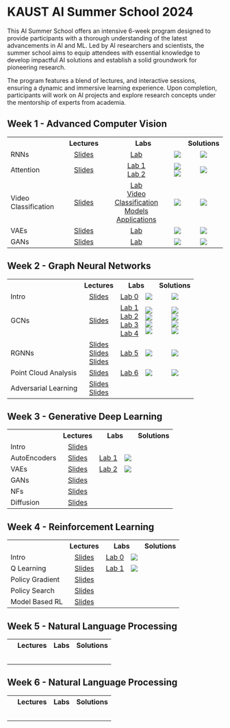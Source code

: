 # KAUST AI Summer School 2024

This AI Summer School offers an intensive 6-week program designed to provide participants with a thorough understanding
of the latest advancements in AI and ML. Led by AI researchers and scientists, the summer school aims to equip attendees
with essential knowledge to develop impactful AI solutions and establish a solid groundwork for pioneering research.

The program features a blend of lectures, and interactive sessions, ensuring a dynamic and immersive learning
experience. Upon completion, participants will work on AI projects and explore research concepts under the mentorship of
experts from academia.


## Week 1 - Advanced Computer Vision

<table>
  <tr>
    <th></th>
    <th><b>Lectures</b></th>
    <th colspan="2"><b>Labs</b></th>
    <th><b>Solutions</b></th>
  </tr>
  <tr>
    <td>RNNs</td>
    <td align="center"><a href="https://github.com/VictorCeballos/KAUST-AI-SS/blob/main/Week%201%20-%20Advanced%20Computer%20Vision/Day1/1_RNNs.pdf">Slides</a></td>
    <td align="center"><a href="https://github.com/VictorCeballos/KAUST-AI-SS/blob/main/Week%201%20-%20Advanced%20Computer%20Vision/Day1/Lab1_Exercise.ipynb">Lab</a></td>
    <td align="center"><a href="https://colab.research.google.com/github/VictorCeballos/KAUST-AI-SS/blob/main/Week%201%20-%20Advanced%20Computer%20Vision/Day1/Lab1_Exercise.ipynb"><img src="https://colab.research.google.com/assets/colab-badge.svg"></a></td>
    <td align="center"><a href="https://colab.research.google.com/github/VictorCeballos/KAUST-AI-SS/blob/main/Week%201%20-%20Advanced%20Computer%20Vision/Day1/Lab1_Solved.ipynb"><img src="https://colab.research.google.com/assets/colab-badge.svg"></a></td>
  </tr>
  <tr>
    <td>Attention</td>
    <td align="center"><a href="https://github.com/VictorCeballos/KAUST-AI-SS/blob/main/Week%201%20-%20Advanced%20Computer%20Vision/Day2/2_Attention_ViT.pdf">Slides</a></td>
    <td align="center"><a href="https://github.com/VictorCeballos/KAUST-AI-SS/blob/main/Week%201%20-%20Advanced%20Computer%20Vision/Day2/DFAN%20Exercise.ipynb">Lab 1</a> <br> <a href="https://github.com/VictorCeballos/KAUST-AI-SS/blob/main/Week%201%20-%20Advanced%20Computer%20Vision/Day2/MHSA.ipynb">Lab 2</a></td>
    <td align="center"><a href="https://colab.research.google.com/github/VictorCeballos/KAUST-AI-SS/blob/main/Week%201%20-%20Advanced%20Computer%20Vision/Day2/DFAN%20Exercise.ipynb"><img src="https://colab.research.google.com/assets/colab-badge.svg"></a> <br> <a href="https://colab.research.google.com/github/VictorCeballos/KAUST-AI-SS/blob/main/Week%201%20-%20Advanced%20Computer%20Vision/Day2/MHSA.ipynb"><img src="https://colab.research.google.com/assets/colab-badge.svg"></a></td>
    <td align="center"><a href="https://colab.research.google.com/github/VictorCeballos/KAUST-AI-SS/blob/main/Week%201%20-%20Advanced%20Computer%20Vision/Day2/DFAN%20Solution.ipynb"><img src="https://colab.research.google.com/assets/colab-badge.svg"></a></td>
  </tr>
  <tr>
    <td>Video Classification</td>
    <td align="center"><a href="https://github.com/VictorCeballos/KAUST-AI-SS/blob/main/Week%201%20-%20Advanced%20Computer%20Vision/Day3/3_Video%20Classification.pdf">Slides</a></td>
    <td align="center"><a href="https://github.com/VictorCeballos/KAUST-AI-SS/blob/main/Week%201%20-%20Advanced%20Computer%20Vision/Day3/Video_classification_Exercises.ipynb">Lab</a> <br> <a href="https://github.com/kenshohara/video-classification-3d-cnn-pytorch">Video Classification Models</a> <br> <a href="https://github.com/FathUMinUllah3797/VD_ConvLSTM_GRU/tree/main">Applications</a></td>
    <td align="center"><a href="https://colab.research.google.com/drive/1ht8h-bzvAU7wDSlKAbrwW1SGrzygB1r9#scrollTo=_Ih_df2q0kw4"><img src="https://colab.research.google.com/assets/colab-badge.svg"></a></td>
    <td align="center"><a href="https://colab.research.google.com/drive/12rPSXtchX1Do07uEO2X8nkRtdR9dwk3d#scrollTo=_bROfh_K-Wxs"><img src="https://colab.research.google.com/assets/colab-badge.svg"></a></td>
  </tr>
  <tr>
    <td>VAEs</td>
    <td align="center"><a href="https://github.com/VictorCeballos/KAUST-AI-SS/blob/main/Week%201%20-%20Advanced%20Computer%20Vision/Day4/4_GenerativeAI_VAEs.pdf">Slides</a></td>
    <td align="center"><a href="https://github.com/VictorCeballos/KAUST-AI-SS/blob/main/Week%201%20-%20Advanced%20Computer%20Vision/Day4/Lab4.ipynb">Lab</a></td>
    <td align="center"><a href="https://colab.research.google.com/github/VictorCeballos/KAUST-AI-SS/blob/main/Week%201%20-%20Advanced%20Computer%20Vision/Day4/Lab4.ipynb"><img src="https://colab.research.google.com/assets/colab-badge.svg"></a></td>
    <td align="center"><a href="https://colab.research.google.com/github/VictorCeballos/KAUST-AI-SS/blob/main/Week%201%20-%20Advanced%20Computer%20Vision/Day4/Lab4_Soln.ipynb"><img src="https://colab.research.google.com/assets/colab-badge.svg"></a></td>
  </tr>
  <tr>
    <td>GANs</td>
    <td align="center"><a href="https://github.com/VictorCeballos/KAUST-AI-SS/blob/main/Week%201%20-%20Advanced%20Computer%20Vision/Day5/5_Generative%20AI_GANs_CLIP.pdf">Slides</a></td>
    <td align="center"><a href="https://github.com/VictorCeballos/KAUST-AI-SS/blob/main/Week%201%20-%20Advanced%20Computer%20Vision/Day5/GANs%20Exercise.ipynb">Lab</a></td>
    <td align="center"><a href="https://colab.research.google.com/github/VictorCeballos/KAUST-AI-SS/blob/main/Week%201%20-%20Advanced%20Computer%20Vision/Day5/GANs%20Exercise.ipynb"><img src="https://colab.research.google.com/assets/colab-badge.svg"></a></td>
    <td align="center"><a href="https://colab.research.google.com/github/VictorCeballos/KAUST-AI-SS/blob/main/Week%201%20-%20Advanced%20Computer%20Vision/Day5/GANs%20Solution.ipynb"><img src="https://colab.research.google.com/assets/colab-badge.svg"></a></td>
  </tr>
</table>


## Week 2 - Graph Neural Networks

<table>
  <tr>
    <th></th>
    <th><b>Lectures</b></th>
    <th colspan="2"><b>Labs</b></th>
    <th><b>Solutions</b></th>
  </tr>
  <tr>
    <td>Intro</td>
    <td align="center"><a href="https://github.com/VictorCeballos/KAUST-AI-SS/blob/main/Week%202%20-%20Graph%20Neural%20Networks/slides/graph_neural_networks_part_1.pdf">Slides</a></td>
    <td align="center"><a href="https://github.com/VictorCeballos/KAUST-AI-SS/blob/main/Week%202%20-%20Graph%20Neural%20Networks/labs/00_Graphs_NetworkX.ipynb">Lab 0</a></td>
    <td align="center"><a href="https://colab.research.google.com/github/VictorCeballos/KAUST-AI-SS/blob/main/Week%202%20-%20Graph%20Neural%20Networks/labs/00_Graphs_NetworkX.ipynb"><img src="https://colab.research.google.com/assets/colab-badge.svg"></a></td>
    <td align="center"><a href="https://colab.research.google.com/github/VictorCeballos/KAUST-AI-SS/blob/main/Week%202%20-%20Graph%20Neural%20Networks/labs/00_Graphs_NetworkX_Soln.ipynb"><img src="https://colab.research.google.com/assets/colab-badge.svg"></a></td>
  </tr>
  <tr>
    <td>GCNs</td>
    <td align="center"><a href="https://github.com/VictorCeballos/KAUST-AI-SS/blob/main/Week%202%20-%20Graph%20Neural%20Networks/slides/graph_neural_networks_part_1.pdf">Slides</a></td>
    <td align="center"><a href="https://github.com/VictorCeballos/KAUST-AI-SS/blob/main/Week%202%20-%20Graph%20Neural%20Networks/labs/01_GCN_KarateClub.ipynb">Lab 1</a> <br> <a href="https://github.com/VictorCeballos/KAUST-AI-SS/blob/main/Week%202%20-%20Graph%20Neural%20Networks/labs/02_GCN_Cora.ipynb">Lab 2</a> <br> <a href="https://github.com/VictorCeballos/KAUST-AI-SS/blob/main/Week%202%20-%20Graph%20Neural%20Networks/labs/03_GCN.ipynb">Lab 3</a><br> <a href="https://github.com/VictorCeballos/KAUST-AI-SS/blob/main/Week%202%20-%20Graph%20Neural%20Networks/labs/04_GCN.ipynb">Lab 4</a></td>
    <td align="center"><a href="https://colab.research.google.com/github/VictorCeballos/KAUST-AI-SS/blob/main/Week%202%20-%20Graph%20Neural%20Networks/labs/01_GCN_KarateClub.ipynb"><img src="https://colab.research.google.com/assets/colab-badge.svg"></a> <br> <a href="https://colab.research.google.com/github/VictorCeballos/KAUST-AI-SS/blob/main/Week%202%20-%20Graph%20Neural%20Networks/labs/02_GCN_Cora.ipynb"><img src="https://colab.research.google.com/assets/colab-badge.svg"></a> <br> <a href="https://colab.research.google.com/github/VictorCeballos/KAUST-AI-SS/blob/main/Week%202%20-%20Graph%20Neural%20Networks/labs/03_GCN.ipynb"><img src="https://colab.research.google.com/assets/colab-badge.svg"></a> <br> <a href="https://colab.research.google.com/github/VictorCeballos/KAUST-AI-SS/blob/main/Week%202%20-%20Graph%20Neural%20Networks/labs/04_GCN.ipynb"><img src="https://colab.research.google.com/assets/colab-badge.svg"></a></td>
    <td align="center"><a href="https://colab.research.google.com/github/VictorCeballos/KAUST-AI-SS/blob/main/Week%202%20-%20Graph%20Neural%20Networks/labs/01_GCN_KarateClub_Soln.ipynb"><img src="https://colab.research.google.com/assets/colab-badge.svg"></a> <br> <a href="https://colab.research.google.com/github/VictorCeballos/KAUST-AI-SS/blob/main/Week%202%20-%20Graph%20Neural%20Networks/labs/02_GCN_Cora_Soln.ipynb"><img src="https://colab.research.google.com/assets/colab-badge.svg"></a> <br> <a href="https://colab.research.google.com/github/VictorCeballos/KAUST-AI-SS/blob/main/Week%202%20-%20Graph%20Neural%20Networks/labs/03_GCN_sol.ipynb"><img src="https://colab.research.google.com/assets/colab-badge.svg"></a> <br> <a href="https://colab.research.google.com/github/VictorCeballos/KAUST-AI-SS/blob/main/Week%202%20-%20Graph%20Neural%20Networks/labs/04_GCN_sol.ipynb"><img src="https://colab.research.google.com/assets/colab-badge.svg"></a></td>
  </tr>
  <tr>
    <td>RGNNs</td>
    <td align="center"><a href="https://github.com/VictorCeballos/KAUST-AI-SS/blob/main/Week%202%20-%20Graph%20Neural%20Networks/slides/graph_neural_networks_part_2.pdf">Slides</a> <br> <a href="https://github.com/VictorCeballos/KAUST-AI-SS/blob/main/Week%202%20-%20Graph%20Neural%20Networks/slides/graph_neural_networks_part_3.pdf">Slides</a> <br> <a href="https://github.com/VictorCeballos/KAUST-AI-SS/blob/main/Week%202%20-%20Graph%20Neural%20Networks/slides/LSTM_GNN.pdf">Slides</a></td>
    <td align="center"><a href="https://github.com/VictorCeballos/KAUST-AI-SS/blob/main/Week%202%20-%20Graph%20Neural%20Networks/labs/05_RGNN.ipynb">Lab 5</a></td>
    <td align="center"><a href="https://colab.research.google.com/github/VictorCeballos/KAUST-AI-SS/blob/main/Week%202%20-%20Graph%20Neural%20Networks/labs/05_RGNN.ipynb"><img src="https://colab.research.google.com/assets/colab-badge.svg"></a></td>
    <td align="center"><a href="https://colab.research.google.com/github/VictorCeballos/KAUST-AI-SS/blob/main/Week%202%20-%20Graph%20Neural%20Networks/labs/05_RGNN_sol.ipynb"><img src="https://colab.research.google.com/assets/colab-badge.svg"></a></td>
  </tr>
  <tr>
    <td>Point Cloud Analysis</td>
    <td align="center"><a href="https://github.com/VictorCeballos/KAUST-AI-SS/blob/main/Week%202%20-%20Graph%20Neural%20Networks/slides/GNNs_PointClouds.pdf">Slides</a></td>
    <td align="center"><a href="https://github.com/VictorCeballos/KAUST-AI-SS/blob/main/Week%202%20-%20Graph%20Neural%20Networks/labs/06_GNN_for_pointclouds.ipynb">Lab 6</a></td>
    <td align="center"><a href="https://colab.research.google.com/github/VictorCeballos/KAUST-AI-SS/blob/main/Week%202%20-%20Graph%20Neural%20Networks/labs/06_GNN_for_pointclouds.ipynb"><img src="https://colab.research.google.com/assets/colab-badge.svg"></a></td>
        <td align="center"><a href="https://colab.research.google.com/github/VictorCeballos/KAUST-AI-SS/blob/main/Week%202%20-%20Graph%20Neural%20Networks/labs/06_GNN_for_pointclouds_sol.ipynb"><img src="https://colab.research.google.com/assets/colab-badge.svg"></a></td>
  </tr>
  <tr>
    <td>Adversarial Learning</td>
    <td align="center"><a href="https://github.com/VictorCeballos/KAUST-AI-SS/blob/main/Week%202%20-%20Graph%20Neural%20Networks/slides/graph_neural_networks_part_4.pdf">Slides</a> <br> <a href="https://github.com/VictorCeballos/KAUST-AI-SS/blob/main/Week%202%20-%20Graph%20Neural%20Networks/slides/AdversarialAttacks.pdf">Slides</a></td>
    <td align="center"></td>
    <td align="center"></td>
    <td align="center"></td>
  </tr>
</table>


## Week 3 - Generative Deep Learning

<table>
  <tr>
    <th></th>
    <th><b>Lectures</b></th>
    <th colspan="2"><b>Labs</b></th>
    <th><b>Solutions</b></th>
  </tr>
  <tr>
    <td>Intro</td>
    <td align="center"><a href="https://github.com/DIG-Kaust/GenModelling/blob/main/slides/1_Intro.pdf">Slides</a></td>
    <td align="center"></td>
    <td align="center"></td>
    <td align="center"></td>
  </tr>
  <tr>
    <td>AutoEncoders</td>
    <td align="center"><a href="https://github.com/DIG-Kaust/GenModelling/blob/main/slides/2_VAE.pdf">Slides</a></td>
    <td align="center"><a href="https://github.com/VictorCeballos/KAUST-AI-SS/blob/main/Week%203%20-%20Generative%20Deep%20Learning/Lab_AutoEncoders.ipynb">Lab 1</a></td>
    <td align="center"><a href="https://colab.research.google.com/github/VictorCeballos/KAUST-AI-SS/blob/main/Week%203%20-%20Generative%20Deep%20Learning/Lab_AutoEncoders.ipynb"><img src="https://colab.research.google.com/assets/colab-badge.svg"></a></td>
    <td align="center"></td>
  </tr>
  <tr>
    <td>VAEs</td>
    <td align="center"><a href="https://github.com/DIG-Kaust/GenModelling/blob/main/slides/2_VAE.pdf">Slides</a></td>
    <td align="center"><a href="https://github.com/VictorCeballos/KAUST-AI-SS/blob/main/Week%203%20-%20Generative%20Deep%20Learning/Lab_VariationalAutoEncoders.ipynb">Lab 2</a></td>
    <td align="center"><a href="https://colab.research.google.com/github/VictorCeballos/KAUST-AI-SS/blob/main/Week%203%20-%20Generative%20Deep%20Learning/Lab_VariationalAutoEncoders.ipynb"><img src="https://colab.research.google.com/assets/colab-badge.svg"></a></td>
    <td align="center"></td>
  </tr>
  <tr>
    <td>GANs</td>
    <td align="center"><a href="https://github.com/DIG-Kaust/GenModelling/blob/main/slides/3_GANs.pdf">Slides</a></td>
    <td align="center"></td>
    <td align="center"></td>
    <td align="center"></td>
  </tr>
  <tr>
    <td>NFs</td>
    <td align="center"><a href="https://github.com/DIG-Kaust/GenModelling/blob/main/slides/4_NF.pdf">Slides</a></td>
    <td align="center"></td>
    <td align="center"></td>
    <td align="center"></td>
  </tr>
  <tr>
    <td>Diffusion</td>
    <td align="center"><a href="https://github.com/DIG-Kaust/GenModelling/blob/main/slides/5_Diffusion.pdf">Slides</a></td>
    <td align="center"></td>
    <td align="center"></td>
    <td align="center"></td>
  </tr>
</table>


## Week 4 - Reinforcement Learning

<table>
  <tr>
    <th></th>
    <th><b>Lectures</b></th>
    <th colspan="2"><b>Labs</b></th>
    <th><b>Solutions</b></th>
  </tr>
  <tr>
    <td>Intro</td>
    <td align="center"><a href="https://github.com/VictorCeballos/KAUST-AI-SS/blob/main/Week%204%20-%20Reinforcement%20Learning/Slides/1_2_Intro_to_RL_MDP_Q_Learning.pdf">Slides</a></td>
    <td align="center"><a href="https://github.com/VictorCeballos/KAUST-AI-SS/blob/main/Week%204%20-%20Reinforcement%20Learning/Labs/1_Demo_RL_with_policies.ipynb">Lab 0</a></td>
    <td align="center"><a href="https://colab.research.google.com/github/VictorCeballos/KAUST-AI-SS/blob/main/Week%204%20-%20Reinforcement%20Learning/Labs/1_Demo_RL_with_policies.ipynb"><img src="https://colab.research.google.com/assets/colab-badge.svg"></a></td>
    <td align="center"></td>
  </tr>
  <tr>
    <td>Q Learning</td>
    <td align="center"><a href="https://github.com/VictorCeballos/KAUST-AI-SS/blob/main/Week%204%20-%20Reinforcement%20Learning/Slides/1_2_Intro_to_RL_MDP_Q_Learning.pdf">Slides</a></td>
    <td align="center"><a href="https://github.com/VictorCeballos/KAUST-AI-SS/blob/main/Week%204%20-%20Reinforcement%20Learning/Labs/2_DQN.ipynb">Lab 1</a></td>
    <td align="center"><a href="https://colab.research.google.com/github/VictorCeballos/KAUST-AI-SS/blob/main/Week%204%20-%20Reinforcement%20Learning/Labs/2_DQN.ipynb"><img src="https://colab.research.google.com/assets/colab-badge.svg"></a></td>
    <td align="center"></td>
  </tr>
  <tr>
    <td>Policy Gradient</td>
    <td align="center"><a href="https://github.com/VictorCeballos/KAUST-AI-SS/blob/main/Week%204%20-%20Reinforcement%20Learning/Slides/3_Policy_Gradient.pdf">Slides</a></td>
    <td align="center"></td>
    <td align="center"></td>
    <td align="center"></td>
  </tr>
  <tr>
    <td>Policy Search</td>
    <td align="center"><a href="https://github.com/VictorCeballos/KAUST-AI-SS/blob/main/Week%204%20-%20Reinforcement%20Learning/Slides/4_Policy_Search_TRPO_PPO.pdf">Slides</a></td>
    <td align="center"></td>
    <td align="center"></td>
    <td align="center"></td>
  </tr>
  <tr>
    <td>Model Based RL</td>
    <td align="center"><a href="https://github.com/VictorCeballos/KAUST-AI-SS/blob/main/Week%204%20-%20Reinforcement%20Learning/Slides/8_Model_Based_RL.pdf">Slides</a></td>
    <td align="center"></td>
    <td align="center"></td>
    <td align="center"></td>
  </tr>
</table>


## Week 5 - Natural Language Processing

<table>
  <tr>
    <th></th>
    <th><b>Lectures</b></th>
    <th colspan="2"><b>Labs</b></th>
    <th><b>Solutions</b></th>
  </tr>
  <tr>
    <td></td>
    <td align="center"></td>
    <td align="center"></td>
    <td align="center"></td>
    <td align="center"></td>
  </tr>
  <tr>
    <td></td>
    <td align="center"></td>
    <td align="center"></td>
    <td align="center"></td>
    <td align="center"></td>
  </tr>
  <tr>
    <td></td>
    <td align="center"></td>
    <td align="center"></td>
    <td align="center"></td>
    <td align="center"></td>
  </tr>
  <tr>
    <td></td>
    <td align="center"></td>
    <td align="center"></td>
    <td align="center"></td>
    <td align="center"></td>
  </tr>
  <tr>
    <td></td>
    <td align="center"></td>
    <td align="center"></td>
    <td align="center"></td>
    <td align="center"></td>
  </tr>
</table>


## Week 6 - Natural Language Processing

<table>
  <tr>
    <th></th>
    <th><b>Lectures</b></th>
    <th colspan="2"><b>Labs</b></th>
    <th><b>Solutions</b></th>
  </tr>
  <tr>
    <td></td>
    <td align="center"></td>
    <td align="center"></td>
    <td align="center"></td>
    <td align="center"></td>
  </tr>
  <tr>
    <td></td>
    <td align="center"></td>
    <td align="center"></td>
    <td align="center"></td>
    <td align="center"></td>
  </tr>
  <tr>
    <td></td>
    <td align="center"></td>
    <td align="center"></td>
    <td align="center"></td>
    <td align="center"></td>
  </tr>
  <tr>
    <td></td>
    <td align="center"></td>
    <td align="center"></td>
    <td align="center"></td>
    <td align="center"></td>
  </tr>
  <tr>
    <td></td>
    <td align="center"></td>
    <td align="center"></td>
    <td align="center"></td>
    <td align="center"></td>
  </tr>
</table>
